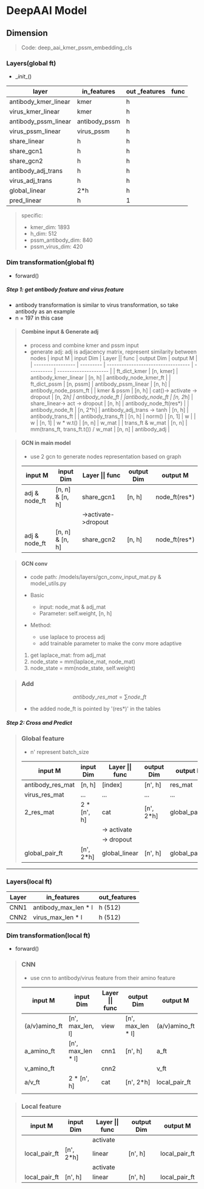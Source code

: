 # DeepAAI Model

## Dimension

> Code: deep_aai_kmer_pssm_embedding_cls

### Layers(global ft)

* \__init__()

| layer                | in_features   | out _features | func |
| -------------------- | ------------- | ------------- | ---- |
| antibody_kmer_linear | kmer          | h             |      |
| virus_kmer_linear    | kmer          | h             |      |
| antibody_pssm_linear | antibody_pssm | h             |      |
| virus_pssm_linear    | virus_pssm    | h             |      |
| share_linear         | h             | h             |      |
| share_gcn1           | h             | h             |      |
| share_gcn2           | h             | h             |      |
| antibody_adj_trans   | h             | h             |      |
| virus_adj_trans      | h             | h             |      |
| global_linear        | 2*h           | h             |      |
| pred_linear          | h             | 1             |      |

> specific:
>
> * kmer_dim:  1893
> * h_dim:  512
> * pssm_antibody_dim:  840
> * pssm_virus_dim:  420

### Dim transformation(global ft)

* forward()

##### Step 1: get antibody feature and virus feature

* antibody transformation is similar to virus transformation, so take antibody as an example
* n = 197 in this case

> #### Combine input & Generate adj
> * process and combine kmer and pssm input
> * generate adj: adj is adjacency matrix, represent similarity between nodes
> | input M           | input Dim | Layer \|\| func                    | output Dim | output M              |
> | ----------------- | --------- | ---------------------------------- | ---------- | --------------------- |
> | ft_dict_kmer      | [n, kmer] | antibody_kmer_linear               | [n, h]     | antibody_node_kmer_ft |
> | ft_dict_pssm      | [n, pssm] | antibody_pssm_linear               | [n, h]     | antibody_node_pssm_ft |
> | kmer & pssm       | [n, h]    | cat()-> activate -> dropout        | [n, 2*h]   | antibody_node_ft      |
> |antibody_node_ft | [n, 2*h] | share_linear-> act -> dropout | [n, h] | antibody_node_ft(res*) |
> | antibody_node_ft  | [n, 2*h]  | antibody_adj_trans -> tanh         | [n, h]     | antibody_trans_ft     |
> | antibody_trans_ft | [n, h]    | norm()                             | [n, 1]     | w                     |
> | w                 | [n, 1]    | w * w.t()                          | [n, n]     | w_mat                 |
> | trans_ft & w_mat  | [n, n]    | mm(trans_ft, trans_ft.t()) / w_mat | [n, n]     | antibody_adj          |
>

> #### GCN in main model
>
> * use 2 gcn to generate nodes representation based on graph
>
> | input M       | input Dim       | Layer \|\| func     | output Dim | output M      |
> | ------------- | --------------- | ------------------- | ---------- | ------------- |
> | adj & node_ft | [n, n] & [n, h] | share_gcn1          | [n, h]     | node_ft(res*) |
> |               |                 | ->activate->dropout |            |               |
> | adj & node_ft | [n, n] & [n, h] | share_gcn2          | [n, h]     | node_ft(res*) |
> 

> #### GCN conv
>
> * code path: /models/layers/gcn_conv_input_mat.py & model_utils.py
>* Basic
>   * input: node_mat & adj_mat
>   * Parameter: self.weight, [n, h]
> 
> * Method: 
>   * use laplace to process adj
>   * add trainable parameter to make the conv more adaptive
>
> 
>1. get laplace_mat: from adj_mat
> 2. node_state = mm(laplace_mat, node_mat)
>3. node_state = mm(node_state, self.weight)

> ### Add
>
> $$
> antibody\_res\_mat =\sum node\_ft
> $$
>
> * the added node_ft is pointed by '(res*)' in the tables

##### Step 2:  Cross and Predict

> ### Global feature
>
> * n' represent batch_size
>
> | input M          | input Dim   | Layer \|\| func | output Dim | output M       |
> | ---------------- | ----------- | --------------- | ---------- | -------------- |
> | antibody_res_mat | [n, h]      | [index]         | [n', h]    | res_mat        |
> | virus_res_mat    | ...         | ...             | ...        | ...            |
> | 2_res_mat        | 2 * [n', h] | cat             | [n', 2*h]  | global_pair_ft |
> |                  |             | -> activate     |            |                |
> |                  |             | -> dropout      |            |                |
> | global_pair_ft   | [n', 2*h]   | global_linear   | [n', h]    | global_pair_ft |

****



### Layers(local ft)

| Layer | in_features          | out_features |
| ----- | -------------------- | ------------ |
| CNN1  | antibody_max_len * l | h (512)      |
| CNN2  | virus_max_len * l    | h (512)      |



### Dim transformation(local ft)

* forward()

> ### CNN
>
> * use cnn to antibody/virus feature from their amino feature
>
> | input M       | input Dim         | Layer \|\| func | output Dim        | output M      |
> | ------------- | ----------------- | --------------- | ----------------- | ------------- |
> | (a/v)amino_ft | [n', max_len, l]  | view            | [n', max_len * l] | (a/v)amino_ft |
> | a_amino_ft    | [n', max_len * l] | cnn1            | [n', h]           | a_ft          |
> | v_amino_ft    |                   | cnn2            |                   | v_ft          |
> | a/v_ft        | 2 * [n', h]       | cat             | [n', 2*h]         | local_pair_ft |
> |               |                   |                 |                   |               |
>

>
> ### Local feature
> | input M       | input Dim | Layer \|\| func | output Dim | output M      |
> | ------------- | --------- | --------------- | ---------- | ------------- |
> |               |           | activate        |            |               |
> | local_pair_ft | [n', 2*h] | linear          | [n', h]    | local_pair_ft |
> |               |           | activate        |            |               |
> | local_pair_ft | [n', h]   | linear          | [n', h]    | local_pair_ft |